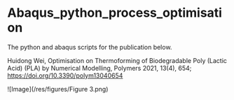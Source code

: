 # Abaqus_python_process_optimisation
The python and abaqus scripts for the publication below.

Huidong Wei, Optimisation on Thermoforming of Biodegradable Poly (Lactic Acid) (PLA) by Numerical Modelling, Polymers 2021, 13(4), 654; https://doi.org/10.3390/polym13040654

![Image](/res/figures/Figure 3.png)
